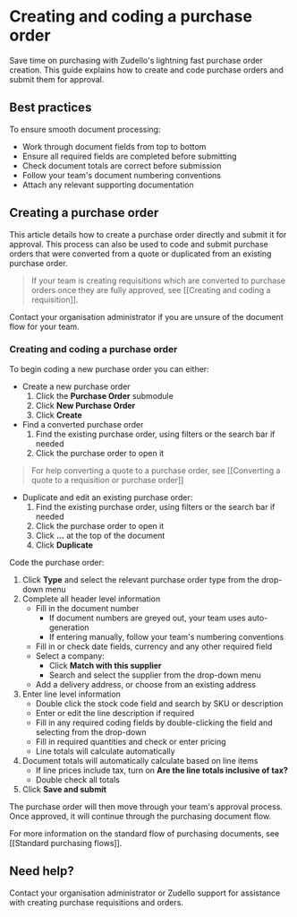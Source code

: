 # Creating and coding a purchase order

Save time on purchasing with Zudello's lightning fast purchase order creation. This guide explains how to create and code purchase orders and submit them for approval.
## Best practices

To ensure smooth document processing:

- Work through document fields from top to bottom
- Ensure all required fields are completed before submitting
- Check document totals are correct before submission
- Follow your team's document numbering conventions
- Attach any relevant supporting documentation

## Creating a purchase order

This article details how to create a purchase order directly and submit it for approval. This process can also be used to code and submit purchase orders that were converted from a quote or duplicated from an existing purchase order. 

> If your team is creating requisitions which are converted to purchase orders once they are fully approved, see [[Creating and coding a requisition]].

Contact your organisation administrator if you are unsure of the document flow for your team.

### Creating and coding a purchase order

To begin coding a new purchase order you can either:

- Create a new purchase order
	1. Click the **Purchase Order** submodule
	2. Click **New Purchase Order**
	3. Click **Create**
- Find a converted purchase order
	1. Find the existing purchase order, using filters or the search bar if needed
	2. Click the purchase order to open it
> For help converting a quote to a purchase order, see [[Converting a quote to a requisition or purchase order]]
- Duplicate and edit an existing purchase order:
	1. Find the existing purchase order, using filters or the search bar if needed
	2. Click the purchase order to open it
	3. Click **...** at the top of the document
	4. Click **Duplicate**

Code the purchase order:

1. Click **Type** and select the relevant purchase order type from the drop-down menu
2. Complete all header level information
	- Fill in the document number
	    - If document numbers are greyed out, your team uses auto-generation
	    - If entering manually, follow your team's numbering conventions
	- Fill in or check date fields, currency and any other required field
	- Select a company:
	    - Click **Match with this supplier**
	    - Search and select the supplier from the drop-down menu
	- Add a delivery address, or choose from an existing address
3. Enter line level information
	- Double click the stock code field and search by SKU or description
	- Enter or edit the line description if required
	- Fill in any required coding fields by double-clicking the field and selecting from the drop-down
	- Fill in required quantities and check or enter pricing
    - Line totals will calculate automatically
4. Document totals will automatically calculate based on line items
	- If line prices include tax, turn on **Are the line totals inclusive of tax?** 
	- Double check all totals 
5. Click **Save and submit**

The purchase order will then move through your team's approval process. Once approved, it will continue through the purchasing document flow. 

For more information on the standard flow of purchasing documents, see [[Standard purchasing flows]].

## Need help?

Contact your organisation administrator or Zudello support for assistance with creating purchase requisitions and orders.